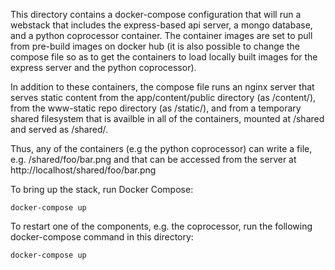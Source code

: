 This directory contains a docker-compose configuration that will run a webstack that includes the express-based api server, a mongo database, and a python coprocessor container. The container images are set to pull from pre-build images on docker hub (it is also possible to change the compose file so as to get the containers to load locally built images for the express server and the python coprocessor).

In addition to these containers, the compose file runs an nginx server that serves static content from the app/content/public directory (as /content/), from the www-static repo directory (as /static/), and from a temporary shared filesystem that is availble in all of the containers, mounted at /shared and served as /shared/.

Thus, any of the containers (e.g the python coprocessor) can write a file, e.g. /shared/foo/bar.png and that can be accessed from the server at http://localhost/shared/foo/bar.png

To bring up the stack, run Docker Compose:

```
docker-compose up
```

To restart one of the components, e.g. the coprocessor, run the following docker-compose command in this directory:

```
docker-compose up
```


